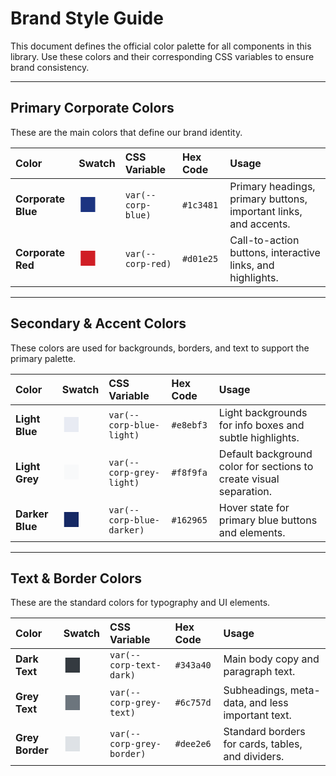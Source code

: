 # Brand Style Guide

This document defines the official color palette for all components in this library. Use these colors and their corresponding CSS variables to ensure brand consistency.

---

## Primary Corporate Colors

These are the main colors that define our brand identity.

| Color | Swatch | CSS Variable | Hex Code | Usage |
| :--- | :--- | :--- | :--- | :--- |
| **Corporate Blue** | <span style="font-size:2em; color:#1c3481;">&#9632;</span> | `var(--corp-blue)` | `#1c3481` | Primary headings, primary buttons, important links, and accents. |
| **Corporate Red** | <span style="font-size:2em; color:#d01e25;">&#9632;</span> | `var(--corp-red)` | `#d01e25` | Call-to-action buttons, interactive links, and highlights. |

---

## Secondary & Accent Colors

These colors are used for backgrounds, borders, and text to support the primary palette.

| Color | Swatch | CSS Variable | Hex Code | Usage |
| :--- | :--- | :--- | :--- | :--- |
| **Light Blue** | <span style="font-size:2em; color:#e8ebf3;">&#9632;</span> | `var(--corp-blue-light)` | `#e8ebf3` | Light backgrounds for info boxes and subtle highlights. |
| **Light Grey** | <span style="font-size:2em; color:#f8f9fa;">&#9632;</span> | `var(--corp-grey-light)` | `#f8f9fa` | Default background color for sections to create visual separation. |
| **Darker Blue** | <span style="font-size:2em; color:#162965;">&#9632;</span> | `var(--corp-blue-darker)` | `#162965` | Hover state for primary blue buttons and elements. |

---

## Text & Border Colors

These are the standard colors for typography and UI elements.

| Color | Swatch | CSS Variable | Hex Code | Usage |
| :--- | :--- | :--- | :--- | :--- |
| **Dark Text** | <span style="font-size:2em; color:#343a40;">&#9632;</span> | `var(--corp-text-dark)` | `#343a40` | Main body copy and paragraph text. |
| **Grey Text** | <span style="font-size:2em; color:#6c757d;">&#9632;</span> | `var(--corp-grey-text)` | `#6c757d` | Subheadings, meta-data, and less important text. |
| **Grey Border** | <span style="font-size:2em; color:#dee2e6;">&#9632;</span> | `var(--corp-grey-border)` | `#dee2e6` | Standard borders for cards, tables, and dividers. |
